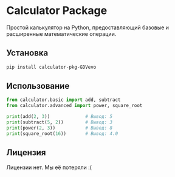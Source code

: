 # Calculator Package

Простой калькулятор на Python, предоставляющий базовые и расширенные математические операции.

## Установка

```bash
pip install calculator-pkg-GDVevo
```

## Использование

```python
from calculator.basic import add, subtract
from calculator.advanced import power, square_root

print(add(2, 3))             # Вывод: 5
print(subtract(5, 2))        # Вывод: 3
print(power(2, 3))           # Вывод: 8
print(square_root(16))       # Вывод: 4.0
```
## Лицензия

Лицензии нет. Мы её потеряли :(